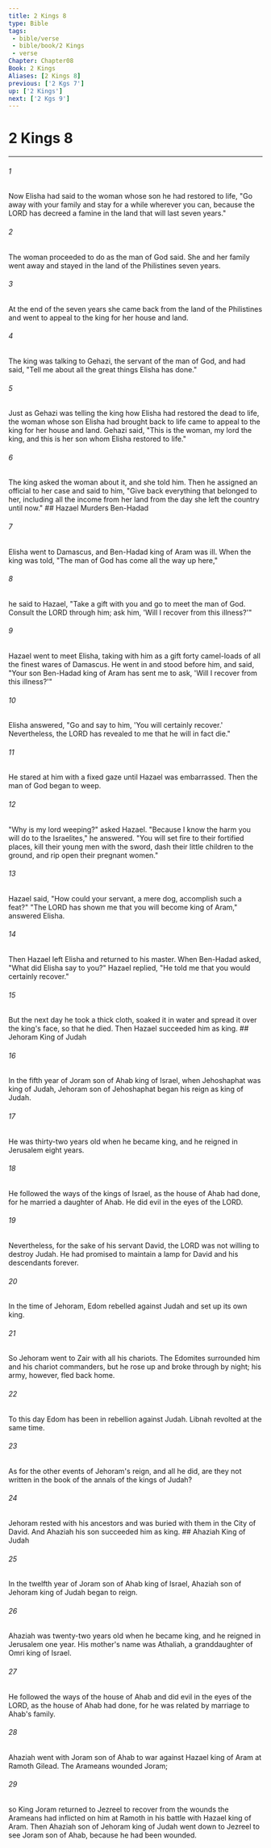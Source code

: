```yaml
---
title: 2 Kings 8
type: Bible
tags:
 - bible/verse
 - bible/book/2 Kings
 - verse
Chapter: Chapter08
Book: 2 Kings
Aliases: [2 Kings 8]
previous: ['2 Kgs 7']
up: ['2 Kings']
next: ['2 Kgs 9']
---
```

# 2 Kings 8

***


###### 1 
Now Elisha had said to the woman whose son he had restored to life, "Go away with your family and stay for a while wherever you can, because the LORD has decreed a famine in the land that will last seven years." 

###### 2 
The woman proceeded to do as the man of God said. She and her family went away and stayed in the land of the Philistines seven years. 

###### 3 
At the end of the seven years she came back from the land of the Philistines and went to appeal to the king for her house and land. 

###### 4 
The king was talking to Gehazi, the servant of the man of God, and had said, "Tell me about all the great things Elisha has done." 

###### 5 
Just as Gehazi was telling the king how Elisha had restored the dead to life, the woman whose son Elisha had brought back to life came to appeal to the king for her house and land. Gehazi said, "This is the woman, my lord the king, and this is her son whom Elisha restored to life." 

###### 6 
The king asked the woman about it, and she told him. Then he assigned an official to her case and said to him, "Give back everything that belonged to her, including all the income from her land from the day she left the country until now." ## Hazael Murders Ben-Hadad 

###### 7 
Elisha went to Damascus, and Ben-Hadad king of Aram was ill. When the king was told, "The man of God has come all the way up here," 

###### 8 
he said to Hazael, "Take a gift with you and go to meet the man of God. Consult the LORD through him; ask him, 'Will I recover from this illness?'" 

###### 9 
Hazael went to meet Elisha, taking with him as a gift forty camel-loads of all the finest wares of Damascus. He went in and stood before him, and said, "Your son Ben-Hadad king of Aram has sent me to ask, 'Will I recover from this illness?'" 

###### 10 
Elisha answered, "Go and say to him, 'You will certainly recover.' Nevertheless, the LORD has revealed to me that he will in fact die." 

###### 11 
He stared at him with a fixed gaze until Hazael was embarrassed. Then the man of God began to weep. 

###### 12 
"Why is my lord weeping?" asked Hazael. "Because I know the harm you will do to the Israelites," he answered. "You will set fire to their fortified places, kill their young men with the sword, dash their little children to the ground, and rip open their pregnant women." 

###### 13 
Hazael said, "How could your servant, a mere dog, accomplish such a feat?" "The LORD has shown me that you will become king of Aram," answered Elisha. 

###### 14 
Then Hazael left Elisha and returned to his master. When Ben-Hadad asked, "What did Elisha say to you?" Hazael replied, "He told me that you would certainly recover." 

###### 15 
But the next day he took a thick cloth, soaked it in water and spread it over the king's face, so that he died. Then Hazael succeeded him as king. ## Jehoram King of Judah 

###### 16 
In the fifth year of Joram son of Ahab king of Israel, when Jehoshaphat was king of Judah, Jehoram son of Jehoshaphat began his reign as king of Judah. 

###### 17 
He was thirty-two years old when he became king, and he reigned in Jerusalem eight years. 

###### 18 
He followed the ways of the kings of Israel, as the house of Ahab had done, for he married a daughter of Ahab. He did evil in the eyes of the LORD. 

###### 19 
Nevertheless, for the sake of his servant David, the LORD was not willing to destroy Judah. He had promised to maintain a lamp for David and his descendants forever. 

###### 20 
In the time of Jehoram, Edom rebelled against Judah and set up its own king. 

###### 21 
So Jehoram went to Zair with all his chariots. The Edomites surrounded him and his chariot commanders, but he rose up and broke through by night; his army, however, fled back home. 

###### 22 
To this day Edom has been in rebellion against Judah. Libnah revolted at the same time. 

###### 23 
As for the other events of Jehoram's reign, and all he did, are they not written in the book of the annals of the kings of Judah? 

###### 24 
Jehoram rested with his ancestors and was buried with them in the City of David. And Ahaziah his son succeeded him as king. ## Ahaziah King of Judah 

###### 25 
In the twelfth year of Joram son of Ahab king of Israel, Ahaziah son of Jehoram king of Judah began to reign. 

###### 26 
Ahaziah was twenty-two years old when he became king, and he reigned in Jerusalem one year. His mother's name was Athaliah, a granddaughter of Omri king of Israel. 

###### 27 
He followed the ways of the house of Ahab and did evil in the eyes of the LORD, as the house of Ahab had done, for he was related by marriage to Ahab's family. 

###### 28 
Ahaziah went with Joram son of Ahab to war against Hazael king of Aram at Ramoth Gilead. The Arameans wounded Joram; 

###### 29 
so King Joram returned to Jezreel to recover from the wounds the Arameans had inflicted on him at Ramoth in his battle with Hazael king of Aram. Then Ahaziah son of Jehoram king of Judah went down to Jezreel to see Joram son of Ahab, because he had been wounded. 

